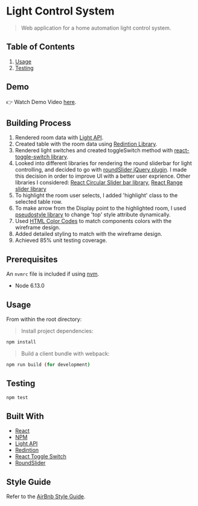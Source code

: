 # Light Control System

> Web application for a home automation light control system.

## Table of Contents

1. [Usage](#usage)
2. [Testing](#testing)

## Demo

👉 Watch Demo Video <a href="https://youtu.be/KEKBAi8L17Y">here</a>.
<br>

## Building Process
1. Rendered room data with [Light API](https://github.com/resin-io/light-api).
2. Created table with the room data using [Redintion Library](https://github.com/resin-io-modules/rendition).
3. Rendered light switches and created toggleSwitch method with [react-toggle-switch library](https://github.com/pgrimard/react-toggle-switch).
4. Looked into different libraries for rendering the round sliderbar for light controlling, and decided to go with [roundSlider jQuery plugin](https://github.com/soundar24/roundSlider). I made this decision in order to improve UI with a better user exprience. 
Other libraries I considered: [React Circular Slider bar library](https://github.com/alexsyo/react-circular-slider-bar),  [React Range slider library](https://whoisandy.github.io/react-rangeslider)
5. To highlight the room user selects, I added 'highlight' class to the selected table row.
6. To make arrow from the Display point to the highlighted room, I used [pseudostyle library](http://mcgivery.com/htmlelement-pseudostyle-settingmodifying-before-and-after-in-javascript) to change 'top' style attribute dynamically.
7. Used [HTML Color Codes](https://html-color-codes.info/colors-from-image) to match components colors with the wireframe design. 
8. Added detailed styling to match with the wireframe design.
9. Achieved 85% unit testing coverage.


## Prerequisites

An `nvmrc` file is included if using [nvm](https://github.com/creationix/nvm).

- Node 6.13.0

## Usage

From within the root directory:

> Install project dependencies:

```sh
npm install
```

> Build a client bundle with webpack: 

```sh
npm run build (for development) 
```

## Testing

```sh
npm test
```

## Built With

* [React](https://reactjs.org/) 
* [NPM](https://www.npmjs.com/)
* [Light API](https://github.com/resin-io/light-api)
* [Redintion](https://github.com/resin-io-modules/rendition)
* [React Toggle Switch](https://github.com/pgrimard/react-toggle-switch)
* [RoundSlider](https://github.com/soundar24/roundSlider)

## Style Guide

Refer to the [AirBnb Style Guide](https://github.com/airbnb/javascript).
